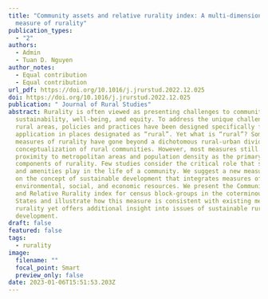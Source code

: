 ```yaml
---
title: "Community assets and relative rurality index: A multi-dimensional
  measure of rurality"
publication_types:
  - "2"
authors:
  - Admin
  - Tuan D. Nguyen
author_notes:
  - Equal contribution
  - Equal contribution
url_pdf: https://doi.org/10.1016/j.jrurstud.2022.12.025
doi: https://doi.org/10.1016/j.jrurstud.2022.12.025
publication: " Journal of Rural Studies"
abstract: Rurality is often viewed as presenting challenges to community
  sustainability, well-being, and equity. To address the unique challenges of
  rural areas, policies and practices have been designed specifically for
  application in places designated as “rural”. Yet what is “rural”? Some recent
  measures of rurality have gone beyond a dichotomous rural-urban divide
  conceptualization of rural communities. However, most measures still emphasize
  proximity to metropolitan areas and population density as the primary
  components of rurality. Few studies consider the critical role that services
  and amenities play in the life of a community. We suggest a new measure based
  on the concept of sustainable development that integrates measures of
  environmental, social, and economic resources. We present the Community Assets
  and Relative Rurality index for census block-groups in the coterminous United
  States and illustrate how this measure is consistent with existing measures of
  rurality yet offers additional insight into issues of sustainable rural
  development.
draft: false
featured: false
tags:
  - rurality
image:
  filename: ""
  focal_point: Smart
  preview_only: false
date: 2023-01-06T15:51:53.203Z
---
```

